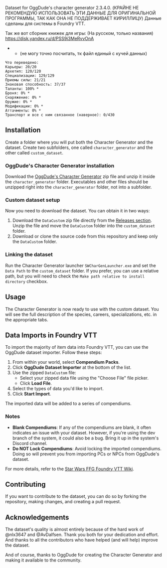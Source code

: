 Dataset for OggDude's character generator 2.3.4.0. (КРАЙНЕ НЕ РЕКОМЕНДУЮ ИСПОЛЬЗОВАТЬ ЭТИ ДАННЫЕ ДЛЯ ОРИГИНАЛЬНОЙ ПРОГРАММЫ, ТАК КАК ОНА НЕ ПОДДЕРЖИВАЕТ КИРИЛЛИЦУ) Данные сделаны для системы в Foundry VTT.

Так же вот сборник книжек для игры: (На русском, только названия) https://disk.yandex.ru/d/PSS9i3MeRvvOnA

* - (не могу точно посчитать, тк файл единый с кучей данных)
```
Что переведено:
Карьеры: 20/20
Архетип: 120/120
Специализации: 129/129
Приемы силы: 21/21
Знаковая способность: 37/37
Таланты: 100% *
Броня: 0% *
Снаряжение: 0% *
Оружие: 0% *
Модификации: 0% *
Аттачменты: 0% *
Транспорт и все с ним связанное (наверное): 0/430
```

## Installation

Create a folder where you will put both the Character Generator and the dataset. Create two subfolders, one called `character_generator` and the other called `custom_dataset`.

### OggDude's Character Generator installation

Download the [OggDude's Character Generator](https://www.swrpgcommunity.com/gm-resources/apps-dice-utilities/oggdudes-generator) zip file and unzip it inside the `character_generator` folder. Executables and other files should be unzipped right into the `character_generator` folder, not into a subfolder.

### Custom dataset setup

Now you need to download the dataset. You can obtain it in two ways:

1. Download the `DataCustom` zip file directly from the [Releases section](https://github.com/Septaris/OggDudes-Custom-Dataset-SW/releases/). Unzip the file and move the `DataCustom` folder into the `custom_dataset` folder.
2. Download or clone the source code from this repository and keep only the `DataCustom` folder.

### Linking the dataset

Run the Character Generator launcher `SWCharGenLauncher.exe` and set the `Data Path` to the `custom_dataset` folder. If you prefer, you can use a relative path, but you will need to check the `Make path relative to install directory` checkbox.

## Usage

The Character Generator is now ready to use with the custom dataset. You will see the full description of the species, careers, specializations, etc. in the appropriate tabs.

## Data Imports in Foundry VTT

To import the majority of item data into Foundry VTT, you can use the OggDude dataset importer. Follow these steps:

1. From within your world, select **Compendium Packs**.
2. Click **OggDude Dataset Importer** at the bottom of the list.
3. Use the zipped `DataCustom` file:
   - Select your zipped data file using the "Choose File" file picker.
   - Click **Load File**.
4. Select the types of data you'd like to import.
5. Click **Start Import**.

The imported data will be added to a series of compendiums.

### Notes

- **Blank Compendiums**: If any of the compendiums are blank, it often indicates an issue with your dataset. However, if you're using the dev branch of the system, it could also be a bug. Bring it up in the system's Discord channel.
- **Do NOT Lock Compendiums**: Avoid locking the imported compendiums. Doing so will prevent you from importing PCs or NPCs from OggDude's dataset.

For more details, refer to the [Star Wars FFG Foundry VTT Wiki](https://github.com/StarWarsFoundryVTT/StarWarsFFG/wiki/Getting-started#importing-oggdude-data).

## Contributing

If you want to contribute to the dataset, you can do so by forking the repository, making changes, and creating a pull request.

## Acknowledgements

The dataset's quality is almost entirely because of the hard work of @nlx3647 and @AvDalfsen. Thank you both for your dedication and effort. And thanks to all the contributors who have helped (and will help) improve the dataset.

And of course, thanks to OggDude for creating the Character Generator and making it available to the community.
